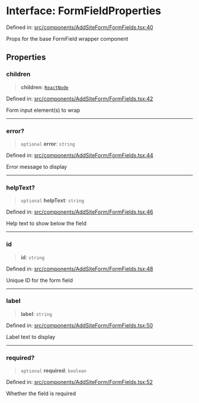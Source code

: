 # Interface: FormFieldProperties

Defined in: [src/components/AddSiteForm/FormFields.tsx:40](https://github.com/Nick2bad4u/Uptime-Watcher/blob/dca5483e793478722cd3e6e125cafcec5fc771f0/src/components/AddSiteForm/FormFields.tsx#L40)

Props for the base FormField wrapper component

## Properties

### children

> **children**: [`ReactNode`](https://github.com/DefinitelyTyped/DefinitelyTyped/blob/1a60e1b9a9062ff9c48c681ca3d8b6f717b616b9/types/react/index.d.ts#L427)

Defined in: [src/components/AddSiteForm/FormFields.tsx:42](https://github.com/Nick2bad4u/Uptime-Watcher/blob/dca5483e793478722cd3e6e125cafcec5fc771f0/src/components/AddSiteForm/FormFields.tsx#L42)

Form input element(s) to wrap

***

### error?

> `optional` **error**: `string`

Defined in: [src/components/AddSiteForm/FormFields.tsx:44](https://github.com/Nick2bad4u/Uptime-Watcher/blob/dca5483e793478722cd3e6e125cafcec5fc771f0/src/components/AddSiteForm/FormFields.tsx#L44)

Error message to display

***

### helpText?

> `optional` **helpText**: `string`

Defined in: [src/components/AddSiteForm/FormFields.tsx:46](https://github.com/Nick2bad4u/Uptime-Watcher/blob/dca5483e793478722cd3e6e125cafcec5fc771f0/src/components/AddSiteForm/FormFields.tsx#L46)

Help text to show below the field

***

### id

> **id**: `string`

Defined in: [src/components/AddSiteForm/FormFields.tsx:48](https://github.com/Nick2bad4u/Uptime-Watcher/blob/dca5483e793478722cd3e6e125cafcec5fc771f0/src/components/AddSiteForm/FormFields.tsx#L48)

Unique ID for the form field

***

### label

> **label**: `string`

Defined in: [src/components/AddSiteForm/FormFields.tsx:50](https://github.com/Nick2bad4u/Uptime-Watcher/blob/dca5483e793478722cd3e6e125cafcec5fc771f0/src/components/AddSiteForm/FormFields.tsx#L50)

Label text to display

***

### required?

> `optional` **required**: `boolean`

Defined in: [src/components/AddSiteForm/FormFields.tsx:52](https://github.com/Nick2bad4u/Uptime-Watcher/blob/dca5483e793478722cd3e6e125cafcec5fc771f0/src/components/AddSiteForm/FormFields.tsx#L52)

Whether the field is required
